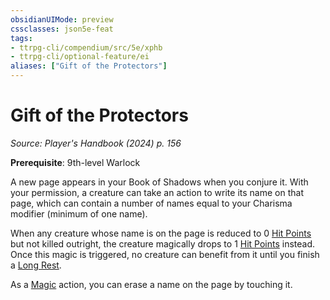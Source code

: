 ```yaml
---
obsidianUIMode: preview
cssclasses: json5e-feat
tags:
- ttrpg-cli/compendium/src/5e/xphb
- ttrpg-cli/optional-feature/ei
aliases: ["Gift of the Protectors"]
---
```

# Gift of the Protectors
*Source: Player's Handbook (2024) p. 156*  

**Prerequisite**: 9th-level Warlock

A new page appears in your Book of Shadows when you conjure it. With your permission, a creature can take an action to write its name on that page, which can contain a number of names equal to your Charisma modifier (minimum of one name).

When any creature whose name is on the page is reduced to 0 [Hit Points](hit-points-xphb.md) but not killed outright, the creature magically drops to 1 [Hit Points](hit-points-xphb.md) instead. Once this magic is triggered, no creature can benefit from it until you finish a [Long Rest](long-rest-xphb.md).

As a [Magic](actions.md#Magic) action, you can erase a name on the page by touching it.